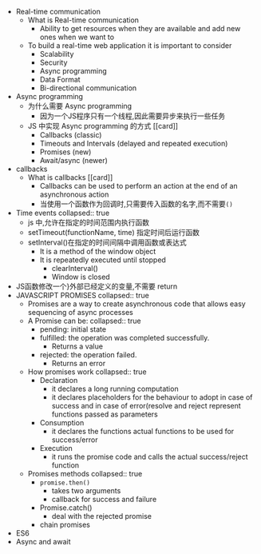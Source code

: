 - Real-time communication
	- What is Real-time communication
		- Ability to get resources when they are available and add new ones when we want to
	- To build a real-time web application it is important to consider
		- Scalability
		- Security
		- Async programming
		- Data Format
		- Bi-directional communication
- Async programming
	- 为什么需要 Async programming
		- 因为一个JS程序只有一个线程,因此需要异步来执行一些任务
	- JS 中实现 Async programming 的方式 [[card]]
		- Callbacks (classic)
		- Timeouts and Intervals (delayed and repeated execution)
		- Promises (new)
		- Await/async (newer)
- callbacks
	- What is callbacks [[card]]
		- Callbacks can be used to perform an action at the end of an asynchronous action
		- 当使用一个函数作为回调时,只需要传入函数的名字,而不需要`()`
- Time events
  collapsed:: true
	- js 中,允许在指定的时间范围内执行函数
	- setTimeout(functionName, time) 指定时间后运行函数
	- setInterval()在指定的时间间隔中调用函数或表达式
		- It is a method of the window object
		- It is repeatedly executed until stopped
			- clearInterval()
			- Window is closed
- JS函数修改一个}外部已经定义的变量,不需要 return
- JAVASCRIPT PROMISES
  collapsed:: true
	- Promises are a way to create asynchronous code that allows easy sequencing of async processes
	- A Promise can be:
	  collapsed:: true
		- pending: initial state
		- fulfilled: the operation was completed successfully.
			- Returns a value
		- rejected: the operation failed.
			- Returns an error
	- How promises work
	  collapsed:: true
		- Declaration
			- it declares a long running computation
			- it declares placeholders for the behaviour to adopt in case of success and in case of error(resolve and reject represent functions passed as parameters
		- Consumption
			- it declares the functions actual functions to be used for success/error
		- Execution
			- it runs the promise code and calls the actual success/reject function
	- Promises methods
	  collapsed:: true
		- `promise.then()`
			- takes two arguments
			- callback for success and failure
		- Promise.catch()
			- deal with the rejected promise
		- chain promises
- ES6
- Async and await